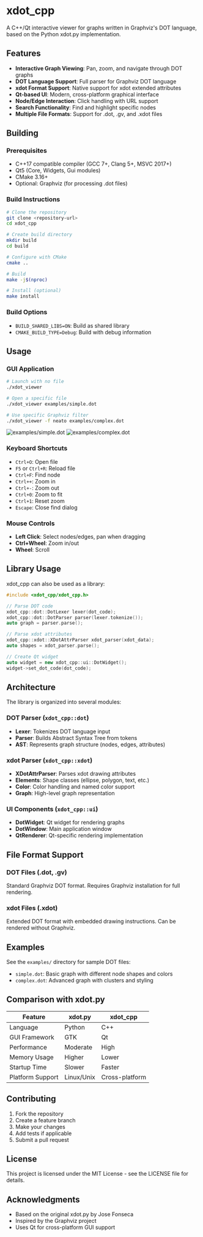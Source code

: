 # xdot_cpp

A C++/Qt interactive viewer for graphs written in Graphviz's DOT language, based on the Python xdot.py implementation.

## Features

- **Interactive Graph Viewing**: Pan, zoom, and navigate through DOT graphs
- **DOT Language Support**: Full parser for Graphviz DOT language
- **xdot Format Support**: Native support for xdot extended attributes
- **Qt-based UI**: Modern, cross-platform graphical interface
- **Node/Edge Interaction**: Click handling with URL support
- **Search Functionality**: Find and highlight specific nodes
- **Multiple File Formats**: Support for .dot, .gv, and .xdot files

## Building

### Prerequisites

- C++17 compatible compiler (GCC 7+, Clang 5+, MSVC 2017+)
- Qt5 (Core, Widgets, Gui modules)
- CMake 3.16+
- Optional: Graphviz (for processing .dot files)

### Build Instructions

```bash
# Clone the repository
git clone <repository-url>
cd xdot_cpp

# Create build directory
mkdir build
cd build

# Configure with CMake
cmake ..

# Build
make -j$(nproc)

# Install (optional)
make install
```

### Build Options

- `BUILD_SHARED_LIBS=ON`: Build as shared library
- `CMAKE_BUILD_TYPE=Debug`: Build with debug information

## Usage

### GUI Application

```bash
# Launch with no file
./xdot_viewer

# Open a specific file
./xdot_viewer examples/simple.dot

# Use specific Graphviz filter
./xdot_viewer -f neato examples/complex.dot
```
![examples/simple.dot](simple_dot.png "examples/simple.dot")
![examples/complex.dot](complex_dot.png "examples/complex.dot")


### Keyboard Shortcuts

- `Ctrl+O`: Open file
- `F5` or `Ctrl+R`: Reload file
- `Ctrl+F`: Find node
- `Ctrl++`: Zoom in
- `Ctrl+-`: Zoom out
- `Ctrl+0`: Zoom to fit
- `Ctrl+1`: Reset zoom
- `Escape`: Close find dialog

### Mouse Controls

- **Left Click**: Select nodes/edges, pan when dragging
- **Ctrl+Wheel**: Zoom in/out
- **Wheel**: Scroll

## Library Usage

xdot_cpp can also be used as a library:

```cpp
#include <xdot_cpp/xdot_cpp.h>

// Parse DOT code
xdot_cpp::dot::DotLexer lexer(dot_code);
xdot_cpp::dot::DotParser parser(lexer.tokenize());
auto graph = parser.parse();

// Parse xdot attributes
xdot_cpp::xdot::XDotAttrParser xdot_parser(xdot_data);
auto shapes = xdot_parser.parse();

// Create Qt widget
auto widget = new xdot_cpp::ui::DotWidget();
widget->set_dot_code(dot_code);
```

## Architecture

The library is organized into several modules:

### DOT Parser (`xdot_cpp::dot`)
- **Lexer**: Tokenizes DOT language input
- **Parser**: Builds Abstract Syntax Tree from tokens
- **AST**: Represents graph structure (nodes, edges, attributes)

### xdot Parser (`xdot_cpp::xdot`)
- **XDotAttrParser**: Parses xdot drawing attributes
- **Elements**: Shape classes (ellipse, polygon, text, etc.)
- **Color**: Color handling and named color support
- **Graph**: High-level graph representation

### UI Components (`xdot_cpp::ui`)
- **DotWidget**: Qt widget for rendering graphs
- **DotWindow**: Main application window
- **QtRenderer**: Qt-specific rendering implementation

## File Format Support

### DOT Files (.dot, .gv)
Standard Graphviz DOT format. Requires Graphviz installation for full rendering.

### xdot Files (.xdot)
Extended DOT format with embedded drawing instructions. Can be rendered without Graphviz.

## Examples

See the `examples/` directory for sample DOT files:

- `simple.dot`: Basic graph with different node shapes and colors
- `complex.dot`: Advanced graph with clusters and styling

## Comparison with xdot.py

| Feature | xdot.py | xdot_cpp |
|---------|---------|----------|
| Language | Python | C++ |
| GUI Framework | GTK | Qt |
| Performance | Moderate | High |
| Memory Usage | Higher | Lower |
| Startup Time | Slower | Faster |
| Platform Support | Linux/Unix | Cross-platform |

## Contributing

1. Fork the repository
2. Create a feature branch
3. Make your changes
4. Add tests if applicable
5. Submit a pull request

## License

This project is licensed under the MIT License - see the LICENSE file for details.

## Acknowledgments

- Based on the original xdot.py by Jose Fonseca
- Inspired by the Graphviz project
- Uses Qt for cross-platform GUI support